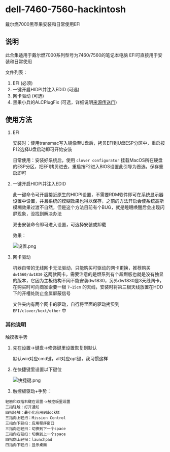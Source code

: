 # dell-7460-7560-hackintosh

戴尔燃7000黑苹果安装和日常使用EFI

## 说明

此合集适用于戴尔燃7000系列型号为7460/7560的笔记本电脑
EFI可直接用于安装和日常使用

文件列表：
1. EFI (必须)
2. 一键开启HIDPI并注入EDID (可选)
3. 网卡驱动 (可选)
4. 黑果小兵的ALCPlugFix (可选，详细说明[来源传送门](https://github.com/daliansky/ALCPlugFix/blob/master/README.md))

## 使用方法

1. EFI

    安装时：使用transmac写入镜像至U盘后，拷贝EFI到U盘ESP分区中，重启按F12选择U盘启动即可开始安装

    日常使用：安装好系统后，使用 `clover configurator` 挂载MacOS所在硬盘的ESP分区，把EFI拷贝进去，重启按F2进入BIOS设置此引导为首选，保存重启即可

2. 一键开启HIDPI并注入EDID

    此一键命令可开启接近原生的HIDPI设置，不需要RDM软件即可在系统显示器设置中设置，并且系统的模糊效果也得以保存，之前的方法开启会使系统高斯模糊效果过渡不自然，但是这个方法目前有个BUG，就是睡眠唤醒后会出现闪屏现象，没找到解决办法

    双击安装命令即可进入设置，可选择安装或卸载

    效果：

    ![设置.png](https://i.loli.net/2017/10/26/59f199e85deb7.png)

3. 网卡驱动

    机器自带的无线网卡无法驱动，只能购买可驱动的网卡更换，推荐购买 `dw1560/dw1830` 这两款网卡，需要注意的是燃系列有个超燃版也就是没有独显的版本，它因为主板结构不同不能安装dw1830，另外dw1830是3天线网卡，在购买时可向商家索要一根 `7~15cm` 的天线，安装时将第三根天线放置在HDD下的开槽处防止金属屏蔽信号

    文件夹内有两个网卡的驱动，自行将里面的驱动拷贝到 `EFI/clover/kext/other` 中

### 其他说明

触摸板手势

1. 先在设置->键盘->修饰键里设置恢复到默认

    默认win对应cmd键，alt对应opt键，我习惯这样

2. 在快捷键里设置以下键位

    ![快捷键.png](https://i.loli.net/2017/10/26/59f19a6078345.png)

3. 触控板驱动+手势：

```
轻触和双指右键在设置->触控板里设置
三指轻触：打开通知
四指轻触：最小化应用到dock栏
三指向上轻扫：Mission Control
三指向下轻扫：应用程序窗口
三指向左轻扫：切换到下一个space
三指向右轻扫：切换到上一个space
四指向上轻扫：launchpad
四指向下轻扫：显示桌面
```
